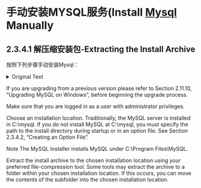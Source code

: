 # 手动安装MYSQL服务(Install [Mysql](https://dev.mysql.com/doc/refman/8.0/en/windows-extract-archive.html) Manually

## 2.3.4.1 解压缩安装包-Extracting the Install Archive

按照下列步骤手动安装Mysql：
<details>
<summary>Original Text</summary>
To install MySQL manually, do the following:
</details>


If you are upgrading from a previous version please refer to Section 2.11.10, “Upgrading MySQL on Windows”, before beginning the upgrade process.

Make sure that you are logged in as a user with administrator privileges.

Choose an installation location. Traditionally, the MySQL server is installed in C:\mysql. If you do not install MySQL at C:\mysql, you must specify the path to the install directory during startup or in an option file. See Section 2.3.4.2, “Creating an Option File”.

Note
The MySQL Installer installs MySQL under C:\Program Files\MySQL.

Extract the install archive to the chosen installation location using your preferred file-compression tool. Some tools may extract the archive to a folder within your chosen installation location. If this occurs, you can move the contents of the subfolder into the chosen installation location.
